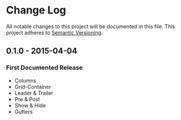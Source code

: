 # Change Log
All notable changes to this project will be documented in this file.
This project adheres to [Semantic Versioning](http://semver.org/).

## 0.1.0 - 2015-04-04
### First Documented Release
- Columns
- Grid-Container
- Leader & Trailer
- Pre & Post
- Show & Hide
- Gutters
